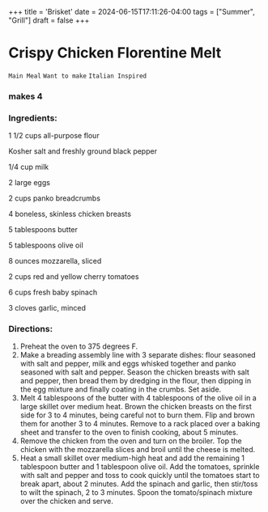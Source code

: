 +++
title = 'Brisket'
date = 2024-06-15T17:11:26-04:00
tags = ["Summer", "Grill"]
draft = false
+++
# Crispy Chicken Florentine Melt

`Main Meal` `Want to make` `Italian Inspired`

### makes 4

### **Ingredients:**

1 1/2 cups all-purpose flour

Kosher salt and freshly ground black pepper

1/4 cup milk 

2 large eggs 

2 cups panko breadcrumbs 

4 boneless, skinless chicken breasts 

5 tablespoons butter 

5 tablespoons olive oil 

8 ounces mozzarella, sliced 

2 cups red and yellow cherry tomatoes 

6 cups fresh baby spinach 

3 cloves garlic, minced 

### **Directions:**

1. Preheat the oven to 375 degrees F.
2. Make a breading assembly line with 3 separate dishes: flour seasoned with salt and pepper, milk and eggs whisked together and panko seasoned with salt and pepper. Season the chicken breasts with salt and pepper, then bread them by dredging in the flour, then dipping in the egg mixture and finally coating in the crumbs. Set aside.
3. Melt 4 tablespoons of the butter with 4 tablespoons of the olive oil in a large skillet over medium heat. Brown the chicken breasts on the first side for 3 to 4 minutes, being careful not to burn them. Flip and brown them for another 3 to 4 minutes. Remove to a rack placed over a baking sheet and transfer to the oven to finish cooking, about 5 minutes.
4. Remove the chicken from the oven and turn on the broiler. Top the chicken with the mozzarella slices and broil until the cheese is melted.
5. Heat a small skillet over medium-high heat and add the remaining 1 tablespoon butter and 1 tablespoon olive oil. Add the tomatoes, sprinkle with salt and pepper and toss to cook quickly until the tomatoes start to break apart, about 2 minutes. Add the spinach and garlic, then stir/toss to wilt the spinach, 2 to 3 minutes. Spoon the tomato/spinach mixture over the chicken and serve.
